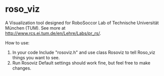 roso_viz
========

A Visualization tool designed for RoboSoccor Lab of Technische Universität München (TUM). 
See more at http://www.rcs.ei.tum.de/en/Lehre/Labs/pr_rs/.

How to use:
1. In your code
    Include "rosoviz.h" and use class Rosoviz to tell Roso_viz things you want to see.
2. Run Rosoviz
    Default settings should work fine, but feel free to make changes.


